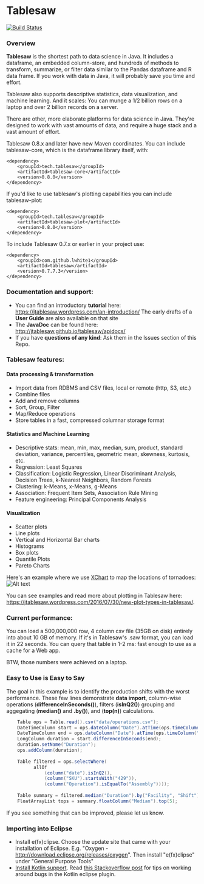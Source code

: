 Tablesaw
=======

[![Build Status](https://travis-ci.org/jtablesaw/tablesaw.svg?branch=master)](https://travis-ci.org/jtablesaw/tablesaw)

### Overview

__Tablesaw__ is the shortest path to data science in Java. It includes a dataframe, an embedded column-store, and hundreds of methods to transform, summarize, or filter data similar to the Pandas dataframe and R data frame. If you work with data in Java, it will probably save you time and effort.

Tablesaw also supports descriptive statistics, data visualization, and machine learning. And it scales: You can munge a 1/2 billion rows on a laptop and over 2 billion records on a server. 

There are other, more elaborate platforms for data science in Java. They're designed to work with vast amounts of data, and  require a huge stack and a vast amount of effort.

Tablesaw 0.8.x and later have new Maven coordinates. You can include tablesaw-core, which is the dataframe library itself, with: 

    <dependency>
        <groupId>tech.tablesaw</groupId>
        <artifactId>tablesaw-core</artifactId>
        <version>0.8.0</version>
    </dependency>

If you'd like to use tablesaw's plotting capabilities you can include tablesaw-plot: 

    <dependency>
        <groupId>tech.tablesaw</groupId>
        <artifactId>tablesaw-plot</artifactId>
        <version>0.8.0</version>
    </dependency>

To include Tablesaw 0.7.x or earlier in your project use:  

    <dependency>
        <groupId>com.github.lwhite1</groupId>
        <artifactId>tablesaw</artifactId>
        <version>0.7.7.3</version>
    </dependency>

### Documentation and support:

* You can find an introductory __tutorial__ here: https://jtablesaw.wordpress.com/an-introduction/ The early drafts of a __User Guide__ are also available on that site
* The __JavaDoc__ can be found here: http://jtablesaw.github.io/tablesaw/apidocs/
* If you have __questions of any kind__: Ask them in the Issues section of this Repo.
 
### Tablesaw features: 

#### Data processing & transformation
* Import data from RDBMS and CSV files, local or remote (http, S3, etc.)
* Combine files
* Add and remove columns
* Sort, Group, Filter 
* Map/Reduce operations
* Store tables in a fast, compressed columnar storage format

#### Statistics and Machine Learning
* Descriptive stats: mean, min, max, median, sum, product, standard deviation, variance, percentiles, geometric mean, skewness, kurtosis, etc.
* Regression: Least Squares
* Classification: Logistic Regression, Linear Discriminant Analysis, Decision Trees, k-Nearest Neighbors, Random Forests
* Clustering: k-Means, x-Means, g-Means
* Association: Frequent Item Sets, Association Rule Mining
* Feature engineering: Principal Components Analysis

#### Visualization
* Scatter plots
* Line plots
* Vertical and Horizontal Bar charts
* Histograms 
* Box plots
* Quantile Plots
* Pareto Charts

Here's an example where we use [XChart](https://github.com/timmolter/XChart) to map the locations of tornadoes: 
![Alt text](https://jtablesaw.files.wordpress.com/2016/07/tornados3.png?w=809)

You can see examples and read more about plotting in Tablesaw here: https://jtablesaw.wordpress.com/2016/07/30/new-plot-types-in-tablesaw/.

### Current performance:
You can load a 500,000,000 row, 4 column csv file (35GB on disk) entirely into about 10 GB of memory. If it's in Tablesaw's .saw format, you can load it in 22 seconds. You can query that table in 1-2 ms: fast enough to use as a cache for a Web app.

BTW, those numbers were achieved on a laptop.

### Easy to Use is Easy to Say
The goal in this example is to identify the production shifts with the worst performance. These few lines demonstrate __data import__, column-wise operations (__differenceInSeconds()__), filters (__isInQ2()__) grouping and aggegating (__median()__ and __.by()__), and (__top(n)__) calculations. 

```java
    Table ops = Table.read().csv("data/operations.csv");                             // load data
    DateTimeColumn start = ops.dateColumn("Date").atTime(ops.timeColumn("Start"));
    DateTimeColumn end = ops.dateColumn("Date").atTime(ops.timeColumn("End");
    LongColumn duration = start.differenceInSeconds(end);                            // calc duration
    duration.setName("Duration");
    ops.addColumn(duration);
    
    Table filtered = ops.selectWhere(                                                // filter
          allOf
              (column("date").isInQ2(),
              (column("SKU").startsWith("429")),
              (column("Operation").isEqualTo("Assembly"))));
   
    Table summary = filtered.median("Duration").by("Facility", "Shift");             // group medians
    FloatArrayList tops = summary.floatColumn("Median").top(5);                      // get "slowest"

```
If you see something that can be improved, please let us know.

### Importing into Eclipse

* Install e(fx)clipse. Choose the update site that came with your installation of Eclipse. E.g. "Oxygen - http://download.eclipse.org/releases/oxygen". Then install "e(fx)clipse" under "General Purpose Tools"
* [Install Kotlin support](https://kotlinlang.org/docs/tutorials/getting-started-eclipse.html). Read [this Stackoverflow post](https://stackoverflow.com/questions/42496708/cant-get-kotlin-classes-in-java-maven-project-to-work-eclipse) for tips on working around bugs in the Kotlin eclipse plugin.
